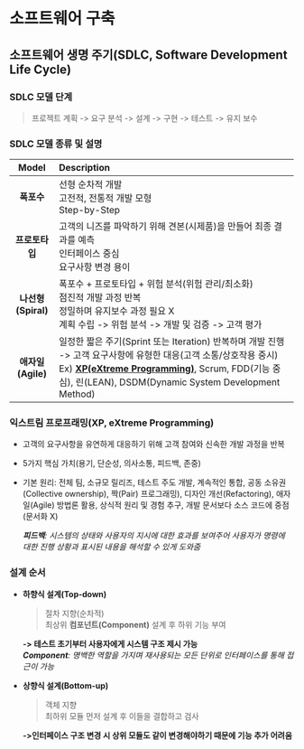 # 소프트웨어 구축
## 소프트웨어 생명 주기(SDLC, Software Development Life Cycle)
### SDLC 모델 단계
  > 프로젝트 계획 -> 요구 분석 -> 설계 -> 구현 -> 테스트 -> 유지 보수
### SDLC 모델 종류 및 설명
|Model|Description|
|:-:|:-|
|**폭포수**|선형 순차적 개발<br>고전적, 전통적 개발 모형<br>Step-by-Step|
|**프로토타입**|고객의 니즈를 파악하기 위해 견본(시제품)을 만들어 최종 결과를 예측<br>인터페이스 중심<br>요구사항 변경 용이|
|**나선형<br>(Spiral)**|폭포수 + 프로토타입 + 위험 분석(위험 관리/최소화)<br>점진적 개발 과정 반복<br>정밀하며 유지보수 과정 필요 X<br>계획 수립 -> 위험 분석 -> 개발 및 검증 -> 고객 평가|
|**애자일<br>(Agile)**|일정한 짧은 주기(Sprint 또는 Iteration) 반복하며 개발 진행<br>-> 고객 요구사항에 유형한 대응(고객 소통/상호작용 중시)<br>Ex) <ins>**XP(eXtreme Programming)**</ins>, Scrum, FDD(기능 중심), 린(LEAN), DSDM(Dynamic System Development Method)|
### 익스트림 프로프래밍(XP, eXtreme Programming)
- 고객의 요구사항을 유연하게 대응하기 위해 고객 참여와 신속한 개발 과정을 반복
- 5가지 핵심 가치(용기, 단순성, 의사소통, 피드백, 존중)
- 기본 원리: 전체 팀, 소규모 릴리즈, 테스트 주도 개발, 계속적인 통합, 공동 소유권(Collective ownership), 짝(Pair) 프로그래밍), 디자인 개선(Refactoring), 애자일(Agile) 방법론 활용, 상식적 원리 및 경험 추구, 개발 문서보다 소스 코드에 중점(문서화 X)<br>

  ***피드백**: 시스템의 상태와 사용자의 지시에 대한 효과를 보여주어 사용자가 명령에 대한 진행 상황과 표시된 내용을 해석할 수 있게 도와줌*
### 설계 순서
- **하향식 설계(Top-down)**
  > 절차 지향(순차적)<br>최상위 **컴포넌트(Component)** 설계 후 하위 기능 부여
  
  **-> 테스트 초기부터 사용자에게 시스템 구조 제시 가능**<br>
  ***Component**: 명백한 역할을 가지며 재사용되는 모든 단위로 인터페이스를 통해 접근이 가능*
- **상향식 설계(Bottom-up)**
  > 객체 지향<br>최하위 모듈 먼저 설계 후 이들을 결합하고 검사<br>
  
  **->인터페이스 구조 변경 시 상위 모듈도 같이 변경해야하기 때문에 기능 추가 어려움**
